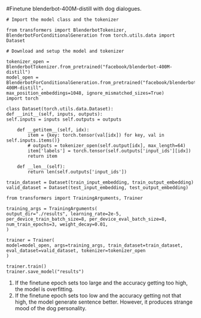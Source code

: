 #Finetune blenderbot-400M-distill with dog dialogues.

```
# Import the model class and the tokenizer

from transformers import BlenderbotTokenizer, BlenderbotForConditionalGeneration from torch.utils.data import Dataset

# Download and setup the model and tokenizer

tokenizer_open = BlenderbotTokenizer.from_pretrained("facebook/blenderbot-400M-distill")
model_open = BlenderbotForConditionalGeneration.from_pretrained("facebook/blenderbot-400M-distill",
max_position_embeddings=1048, ignore_mismatched_sizes=True)
import torch

class Dataset(torch.utils.data.Dataset):
def __init__(self, inputs, outputs):
self.inputs = inputs self.outputs = outputs

    def __getitem__(self, idx):
        item = {key: torch.tensor(val[idx]) for key, val in self.inputs.items()}
        # outputs = tokenizer_open(self.output[idx], max_length=64)
        item['labels'] = torch.tensor(self.outputs['input_ids'][idx])
        return item
 
    def __len__(self):
        return len(self.outputs['input_ids'])

train_dataset = Dataset(train_input_embedding, train_output_embedding)
valid_dataset = Dataset(test_input_embedding, test_output_embedding)

from transformers import TrainingArguments, Trainer

training_args = TrainingArguments(
output_dir="./results", learning_rate=2e-5, per_device_train_batch_size=8, per_device_eval_batch_size=8,
num_train_epochs=3, weight_decay=0.01,
)

trainer = Trainer(
model=model_open, args=training_args, train_dataset=train_dataset, eval_dataset=valid_dataset, tokenizer=tokenizer_open
)

trainer.train()
trainer.save_model("results")
```

1. If the finetune epoch sets too large and the accuracy getting too high, the model is overfitting.
2. If the finetune epoch sets too low and the accuracy getting not that high, the model generate sentence better.
   However, it produces strange mood of the dog personality.

